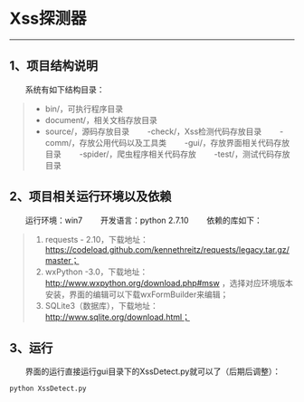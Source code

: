 # Xss探测器

---

## 1、项目结构说明
　　系统有如下结构目录：
> * bin/，可执行程序目录
> * document/，相关文档存放目录
> * source/，源码存放目录
　　-check/，Xss检测代码存放目录
　　-comm/，存放公用代码以及工具类
　　-gui/，存放界面相关代码存放目录
　　-spider/，爬虫程序相关代码存放
　　-test/，测试代码存放目录

## 2、项目相关运行环境以及依赖
　　运行环境：win7
　　开发语言：python 2.7.10
　　依赖的库如下：
> 1. requests - 2.10，下载地址：https://codeload.github.com/kennethreitz/requests/legacy.tar.gz/master；
> 2. wxPython -3.0，下载地址： http://www.wxpython.org/download.php#msw ，选择对应环境版本安装，界面的编辑可以下载wxFormBuilder来编辑；
> 3. SQLite3（数据库），下载地址：http://www.sqlite.org/download.html；


## 3、运行
　　界面的运行直接运行gui目录下的XssDetect.py就可以了（后期后调整）：
```
python XssDetect.py
```

　　




